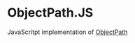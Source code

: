 ObjectPath.JS
=============

JavaScritpt implementation of [ObjectPath](http://adriank.github.io/ObjectPath)
